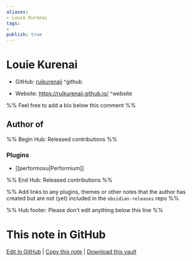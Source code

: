 ```yaml
---
aliases:
- Louie Kurenai
tags:
- 
publish: true
---
```


# Louie Kurenai

- GitHub: [ruikurenaii](https://github.com/ruikurenaii/) ^github
<!-- - Discord: `@` ^discord-->
- Website: <https://ruikurenaii.github.io/> ^website
<!-- - [[Publish sites|Publish site]]: <https://> ^publish-->

%% Feel free to add a bio below this comment %%


## Author of

%% Begin Hub: Released contributions %%
### Plugins
- [[performosu|Performium]]

%% End Hub: Released contributions %%

%% Add links to any plugins, themes or other notes that the author has created but are not (yet) included in the `obsidian-releases` repo %%

<!--
### Unlisted plugins
-->

<!--
### Others
-->

<!--
## Sponsor this author
-->

<!-- - [[GitHub sponsors]]: [Sponsor @ruikurenaii on GitHub Sponsors](https://github.com/sponsors/ruikurenaii) ^github-sponsor-->
<!-- - [[Buy me a coffee]]: <https://> ^buy-me-a-coffee-->
<!-- - [[PayPal]]: <https://> ^paypal-->
<!-- - [[Patreon]]: <https://> ^patreon-->

<!--
## Follow this author
-->

<!-- - [[YouTube Channels|On YouTube]]: <https://> ^youtube-->
<!-- - Twitter: <https://> ^twitter-->
<!-- - ... -->

%% Hub footer: Please don't edit anything below this line %%

# This note in GitHub

<span class="git-footer">[Edit In GitHub](https://github.dev/obsidian-community/obsidian-hub/blob/main/01%20-%20Community/People/ruikurenaii.md "git-hub-edit-note") | [Copy this note](https://raw.githubusercontent.com/obsidian-community/obsidian-hub/main/01%20-%20Community/People/ruikurenaii.md "git-hub-copy-note") | [Download this vault](https://github.com/obsidian-community/obsidian-hub/archive/refs/heads/main.zip "git-hub-download-vault") </span>
